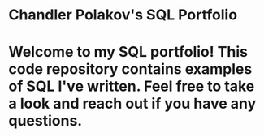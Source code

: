 # Chandler Polakov's SQL Portfolio

# Welcome to my SQL portfolio! This code repository contains examples of SQL I've written. Feel free to take a look and reach out if you have any questions.
